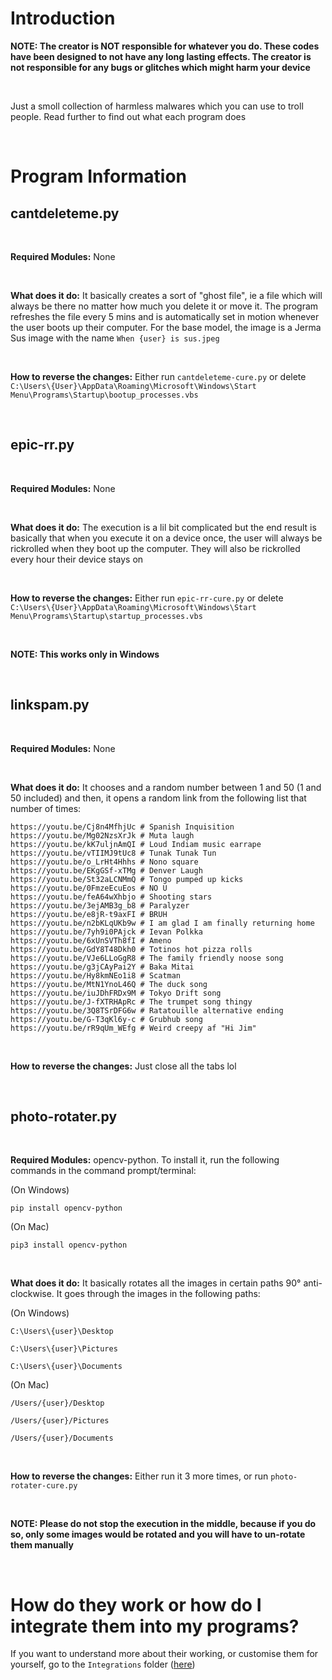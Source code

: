 # Introduction

**NOTE: The creator is NOT responsible for whatever you do. These codes have been designed to not have any long lasting effects. The creator is not responsible for any bugs or glitches which might harm your device**

<br>

Just a smoll collection of harmless malwares which you can use to troll people. Read further to find out what each program does

<br>

# Program Information

## cantdeleteme.py
<br>

**Required Modules:** None

<br>

**What does it do:** It basically creates a sort of "ghost file", ie a file which will always be there no matter how much you delete it or move it. The program refreshes the file every 5 mins and is automatically set in motion whenever the user boots up their computer. For the base model, the image is a Jerma Sus image with the name `When {user} is sus.jpeg`

<br>

**How to reverse the changes:** Either run `cantdeleteme-cure.py` or delete `C:\Users\{User}\AppData\Roaming\Microsoft\Windows\Start Menu\Programs\Startup\bootup_processes.vbs`

<br>

## epic-rr.py
<br>

**Required Modules:** None

<br>

**What does it do:** The execution is a lil bit complicated but the end result is basically that when you execute it on a device once, the user will always be rickrolled when they boot up the computer. They will also be rickrolled every hour their device stays on

<br>

**How to reverse the changes:** Either run `epic-rr-cure.py` or delete `C:\Users\{User}\AppData\Roaming\Microsoft\Windows\Start Menu\Programs\Startup\startup_processes.vbs`

<br>

**NOTE: This works only in Windows**

<br>

## linkspam.py
<br>

**Required Modules:** None

<br>

**What does it do:** It chooses and a random number between 1 and 50 (1 and 50 included) and then, it opens a random link from the following list that number of times:

```https://youtu.be/dQw4w9WgXcQ' # Rickroll
https://youtu.be/Cj8n4MfhjUc # Spanish Inquisition
https://youtu.be/Mg02NzsXrJk # Muta laugh
https://youtu.be/kK7uljnAmQI # Loud Indiam music earrape
https://youtu.be/vTIIMJ9tUc8 # Tunak Tunak Tun
https://youtu.be/o_LrHt4Hhhs # Nono square
https://youtu.be/EKgGSf-xTMg # Denver Laugh
https://youtu.be/St32aLCNMmQ # Tongo pumped up kicks
https://youtu.be/0FmzeEcuEos # NO U
https://youtu.be/feA64wXhbjo # Shooting stars
https://youtu.be/3ejAMB3g_b8 # Paralyzer
https://youtu.be/e8jR-t9axFI # BRUH
https://youtu.be/n2bKLqUKb9w # I am glad I am finally returning home
https://youtu.be/7yh9i0PAjck # Ievan Polkka
https://youtu.be/6xUnSVTh8fI # Ameno
https://youtu.be/GdY8T48Dkh0 # Totinos hot pizza rolls
https://youtu.be/VJe6LLoGgR8 # The family friendly noose song
https://youtu.be/g3jCAyPai2Y # Baka Mitai
https://youtu.be/Hy8kmNEo1i8 # Scatman
https://youtu.be/MtN1YnoL46Q # The duck song
https://youtu.be/iuJDhFRDx9M # Tokyo Drift song
https://youtu.be/J-fXTRHApRc # The trumpet song thingy
https://youtu.be/3Q8TSrDFG6w # Ratatouille alternative ending
https://youtu.be/G-T3qKl6y-c # Grubhub song
https://youtu.be/rR9qUm_WEfg # Weird creepy af "Hi Jim"
```

<br>

**How to reverse the changes:** Just close all the tabs lol

<br>

## photo-rotater.py
<br>

**Required Modules:** opencv-python. To install it, run the following commands in the command prompt/terminal:

(On Windows)

```
pip install opencv-python
```
(On Mac)
```
pip3 install opencv-python
```
<br>

**What does it do:** It basically rotates all the images in certain paths 90° anti-clockwise. It goes through the images in the following paths:

(On Windows)

`C:\Users\{user}\Desktop`

`C:\Users\{user}\Pictures`

`C:\Users\{user}\Documents`

(On Mac)

`/Users/{user}/Desktop`

`/Users/{user}/Pictures`

`/Users/{user}/Documents`

<br>

**How to reverse the changes:** Either run it 3 more times, or run `photo-rotater-cure.py`

<br>

**NOTE: Please do not stop the execution in the middle, because if you do so, only some images would be rotated and you will have to un-rotate them manually**

<br>

# How do they work or how do I integrate them into my programs?

If you want to understand more about their working, or customise them for yourself, go to the `Integrations` folder ([here](https://github.com/stupid-melon/harmless-malwares/tree/main/Integrations))

